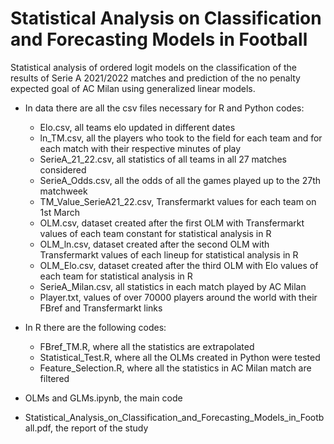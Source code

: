# Statistical Analysis on Classification and Forecasting Models in Football
Statistical analysis of ordered logit models on the classification of the results of Serie A 2021/2022 matches and prediction of the no penalty expected goal of AC Milan using generalized linear models.

- In data there are all the csv files necessary for R and Python codes:

  - Elo.csv, all teams elo updated in different dates
  - ln_TM.csv, all the players who took to the field for each team and for each match with their respective minutes of play
  - SerieA_21_22.csv, all statistics of all teams in all 27 matches considered
  - SerieA_Odds.csv, all the odds of all the games played up to the 27th matchweek
  - TM_Value_SerieA21_22.csv, Transfermarkt values for each team on 1st March
  - OLM.csv, dataset created after the first OLM with Transfermarkt values of each team constant for statistical analysis in R
  - OLM_ln.csv, dataset created after the second OLM with Transfermarkt values of each lineup for statistical analysis in R
  - OLM_Elo.csv, dataset created after the third OLM with Elo values of each team for statistical analysis in R
  - SerieA_Milan.csv, all statistics in each match played by AC Milan
  - Player.txt, values of over 70000 players around the world with their FBref and Transfermarkt links


- In R there are the following codes:

  - FBref_TM.R, where all the statistics are extrapolated
  - Statistical_Test.R, where all the OLMs created in Python were tested
  - Feature_Selection.R, where all the statistics in AC Milan match are filtered

- OLMs and GLMs.ipynb, the main code

- Statistical_Analysis_on_Classification_and_Forecasting_Models_in_Football.pdf, the report of the study
